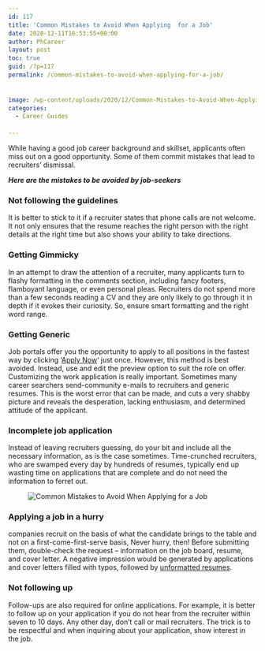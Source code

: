 ```yaml
---
id: 117
title: 'Common Mistakes to Avoid When Applying  for a Job'
date: 2020-12-11T16:53:55+00:00
author: PhCareer
layout: post
toc: true
guid: /?p=117
permalink: /common-mistakes-to-avoid-when-applying-for-a-job/


image: /wp-content/uploads/2020/12/Common-Mistakes-to-Avoid-When-Applying-for-a-Job.jpg
categories:
  - Career Guides

---
```

While having a good job career background and skillset, applicants often miss out on a good opportunity. Some of them commit mistakes that lead to recruiters&#8217; dismissal.

**_Here are the mistakes to be avoided by job-seekers_**

### Not following the guidelines

It is better to stick to it if a recruiter states that phone calls are not welcome. It not only ensures that the resume reaches the right person with the right details at the right time but also shows your ability to take directions.

### Getting Gimmicky

In an attempt to draw the attention of a recruiter, many applicants turn to flashy formatting in the comments section, including fancy footers, flamboyant language, or even personal pleas. Recruiters do not spend more than a few seconds reading a CV and they are only likely to go through it in depth if it evokes their curiosity. So, ensure smart formatting and the right word range.

### Getting Generic

Job portals offer you the opportunity to apply to all positions in the fastest way by clicking &#8216;[Apply Now](/high-paying-jobs-that-dont-require-a-degree/)&#8216; just once. However, this method is best avoided. Instead, use and edit the preview option to suit the role on offer. Customizing the work application is really important. Sometimes many career searchers send-community e-mails to recruiters and generic resumes. This is the worst error that can be made, and cuts a very shabby picture and reveals the desperation, lacking enthusiasm, and determined attitude of the applicant.

### Incomplete job application

Instead of leaving recruiters guessing, do your bit and include all the necessary information, as is the case sometimes. Time-crunched recruiters, who are swamped every day by hundreds of resumes, typically end up wasting time on applications that are complete and do not need the information to ferret out.

<figure class="wp-block-image size-large">

<img loading="lazy" width="700" height="500" src="/wp-content/uploads/2020/12/Being-Unprepared.jpg" alt="Common Mistakes to Avoid When Applying  for a Job" class="wp-image-118" srcset="/wp-content/uploads/2020/12/Being-Unprepared.jpg 700w, /wp-content/uploads/2020/12/Being-Unprepared-300x214.jpg 300w" sizes="(max-width: 700px) 100vw, 700px" /> </figure> 

### Applying a job in a hurry

companies recruit on the basis of what the candidate brings to the table and not on a first-come-first-serve basis, Never hurry, then! Before submitting them, double-check the request &#8211; information on the job board, resume, and cover letter. A negative impression would be generated by applications and cover letters filled with typos, followed by [unformatted resumes](https://woman.thenest.com/unformatted-resume-17472.html#:~:text=An%20unformatted%20resume%20is%20a,them%20bold%2C%20underlined%20or%20italicized.).

### Not following up

Follow-ups are also required for online applications. For example, it is better to follow up on your application if you do not hear from the recruiter within seven to 10 days. Any other day, don&#8217;t call or mail recruiters. The trick is to be respectful and when inquiring about your application, show interest in the job.



